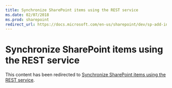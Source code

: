 ```yaml
---
title: Synchronize SharePoint items using the REST service
ms.date: 02/07/2018
ms.prod: sharepoint
redirect_url: https://docs.microsoft.com/en-us/sharepoint/dev/sp-add-ins/synchronize-sharepoint-items-using-the-rest-service/
---
```



# Synchronize SharePoint items using the REST service

This content has been redirected to [Synchronize SharePoint items using the REST service](../../sp-add-ins/synchronize-sharepoint-items-using-the-rest-service.md).